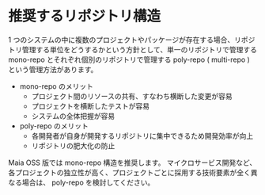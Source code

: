 # 推奨するリポジトリ構造

1 つのシステムの中に複数のプロジェクトやパッケージが存在する場合、リポジトリ管理する単位をどうするかという方針として、単一のリポジトリで管理する mono-repo とそれぞれ個別のリポジトリで管理する poly-repo ( multi-repo ) という管理方法があります。

- mono-repo のメリット
    - プロジェクト間のリソースの共有、すなわち横断した変更が容易
    - プロジェクトを横断したテストが容易
    - システムの全体把握が容易
- poly-repo のメリット
    - 各開発者が自身が開発するリポジトリに集中できるため開発効率が向上  
    - リポジトリの肥大化の防止

Maia OSS 版では mono-repo 構造を推奨します。
マイクロサービス開発など、各プロジェクトの独立性が高く、プロジェクトごとに採用する技術要素が全く異なる場合は、 poly-repo を検討してください。
